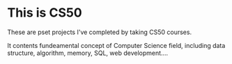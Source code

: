 # This is CS50

These are pset projects I've completed by taking CS50 courses.

It contents fundeamental concept of Computer Science field, including data structure, algorithm, memory, SQL, web development....
